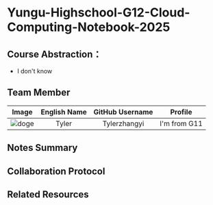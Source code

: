 # Yungu-Highschool-G12-Cloud-Computing-Notebook-2025

## Course Abstraction：
+ I don't know 

## Team Member
|                                                                       Image                                                                        |  English Name  |  GitHub Username  |  Profile  |
|:--------------------------------------------------------------------------------------------------------------------------------------------------:|:--------------:|:-----------------:|:---------:|
| ![doge](https://avatars.githubusercontent.com/u/144305826?u=427b7b8fcb9b0b9e204331ff5920be130274f4d0&v=4) |Tyler|Tylerzhangyi|I'm from G11|

## Notes Summary

## Collaboration Protocol

## Related Resources
